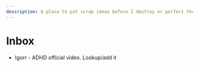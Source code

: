 ```yaml
---
description: A place to put scrap ideas before I destroy or perfect them.
---
```


# Inbox

* Igorr - ADHD official video. Lookup/add it
